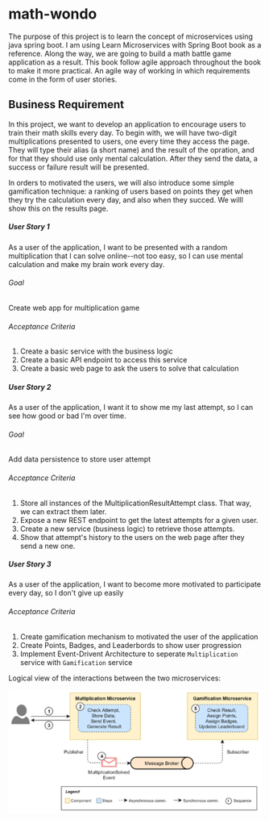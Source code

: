 # math-wondo

The purpose of this project is to learn the concept of microservices using java spring boot. I am using Learn Microservices with Spring Boot book as a reference.
Along the way, we are going to build a math battle game application as a result. This book follow agile approach throughout the book to make it more practical.
An agile way of working in which requirements come in the form of user stories.

## Business Requirement

In this project, we want to develop an application to encourage users to train their math skills every day. To begin with, we will have two-digit multiplications presented to users,
one every time they access the page. They will type their alias (a short name) and the result of the opration, and for that they should use only mental calculation.
After they send the data, a success or failure result will be presented.

In orders to motivated the users, we will also introduce some simple gamification technique: a ranking of users based on points they get when they try the calculation every day,
and also when they succed. We willl show this on the results page.

##### User Story 1

As a user of the application, I want to be presented with a random multiplication that I can solve online--not too easy, so I can use
mental calculation and make my brain work every day.

###### Goal

Create web app for multiplication game

###### Acceptance Criteria

1. Create a basic service with the business logic
2. Create a basic API endpoint to access this service
3. Create a basic web page to ask the users to solve that calculation

##### User Story 2

As a user of the application, I want it to show me my last attempt, so I can see how good or bad I'm over time.

###### Goal

Add data persistence to store user attempt

###### Acceptance Criteria

1. Store all instances of the MultiplicationResultAttempt class. That way, we can extract them later.
2. Expose a new REST endpoint to get the latest attempts for a given user.
3. Create a new service (business logic) to retrieve those attempts.
4. Show that attempt's history to the users on the web page after they send a new one.

##### User Story 3

As a user of the application, I want to become more motivated to participate every day, so I don't give up easily

###### Acceptance Criteria

1. Create gamification mechanism to motivated the user of the application
2. Create Points, Badges, and Leaderbords to show user progression
3. Implement Event-Drivent Architecture to seperate `Multiplication` service with `Gamification` service

Logical view of the interactions between the two microservices: 

![Event-Drivent Diagram](images/Event-drivent-diagram.png)
